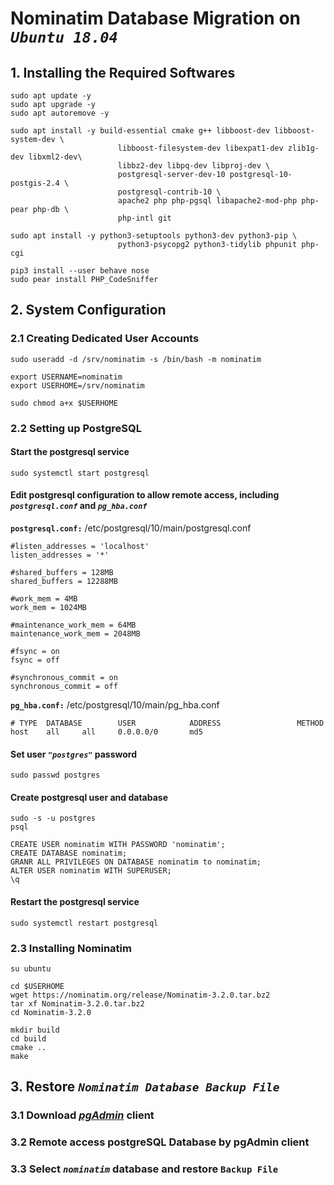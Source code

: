 # __Nominatim Database Migration on _`Ubuntu 18.04`___

## __1. Installing the Required Softwares__

```
sudo apt update -y
sudo apt upgrade -y
sudo apt autoremove -y

sudo apt install -y build-essential cmake g++ libboost-dev libboost-system-dev \
                        libboost-filesystem-dev libexpat1-dev zlib1g-dev libxml2-dev\
                        libbz2-dev libpq-dev libproj-dev \
                        postgresql-server-dev-10 postgresql-10-postgis-2.4 \
                        postgresql-contrib-10 \
                        apache2 php php-pgsql libapache2-mod-php php-pear php-db \
                        php-intl git

sudo apt install -y python3-setuptools python3-dev python3-pip \
                        python3-psycopg2 python3-tidylib phpunit php-cgi

pip3 install --user behave nose
sudo pear install PHP_CodeSniffer
```

## __2. System Configuration__

### __2.1 Creating Dedicated User Accounts__

```
sudo useradd -d /srv/nominatim -s /bin/bash -m nominatim

export USERNAME=nominatim
export USERHOME=/srv/nominatim

sudo chmod a+x $USERHOME
```

### __2.2 Setting up PostgreSQL__

#### Start the postgresql service

```
sudo systemctl start postgresql
```

#### Edit postgresql configuration to allow remote access, including _`postgresql.conf`_ and _`pg_hba.conf`_

__`postgresql.conf:`__ /etc/postgresql/10/main/postgresql.conf

```
#listen_addresses = 'localhost'
listen_addresses = '*'

#shared_buffers = 128MB
shared_buffers = 12288MB

#work_mem = 4MB
work_mem = 1024MB

#maintenance_work_mem = 64MB
maintenance_work_mem = 2048MB

#fsync = on
fsync = off

#synchronous_commit = on
synchronous_commit = off
```

__`pg_hba.conf:`__ /etc/postgresql/10/main/pg_hba.conf

```
# TYPE  DATABASE        USER            ADDRESS                 METHOD
host	all		all		0.0.0.0/0		md5
```

#### Set user _`"postgres"`_ password

```
sudo passwd postgres
```

#### Create postgresql user and database

```
sudo -s -u postgres
psql

CREATE USER nominatim WITH PASSWORD 'nominatim';
CREATE DATABASE nominatim;
GRANR ALL PRIVILEGES ON DATABASE nominatim to nominatim;
ALTER USER nominatim WITH SUPERUSER;
\q
```

#### Restart the postgresql service

```
sudo systemctl restart postgresql
```

### __2.3 Installing Nominatim__

```
su ubuntu

cd $USERHOME
wget https://nominatim.org/release/Nominatim-3.2.0.tar.bz2
tar xf Nominatim-3.2.0.tar.bz2
cd Nominatim-3.2.0

mkdir build
cd build
cmake ..
make
```

## __3. Restore _`Nominatim Database Backup File`___

### __3.1 Download _[pgAdmin](https://www.pgadmin.org/download/)_ client__

### __3.2 Remote access postgreSQL Database by pgAdmin client__

### __3.3 Select _`nominatim`_ database and restore `Backup File`__


